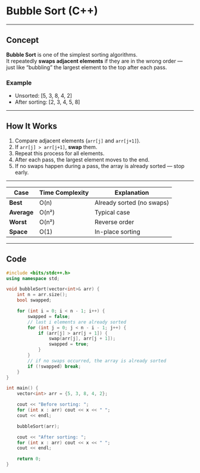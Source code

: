 #  Bubble Sort (C++)

---

##  Concept

**Bubble Sort** is one of the simplest sorting algorithms.  
It repeatedly **swaps adjacent elements** if they are in the wrong order —  
just like “bubbling” the largest element to the top after each pass.

### Example
- Unsorted: [5, 3, 8, 4, 2]
- After sorting: [2, 3, 4, 5, 8]


---

##  How It Works

1. Compare adjacent elements (`arr[j]` and `arr[j+1]`).
2. If `arr[j] > arr[j+1]`, **swap** them.
3. Repeat this process for all elements.
4. After each pass, the largest element moves to the end.
5. If no swaps happen during a pass, the array is already sorted — stop early.

---
| Case        | Time Complexity | Explanation               |
| ----------- | --------------- | ------------------------- |
| **Best**    | O(n)            | Already sorted (no swaps) |
| **Average** | O(n²)           | Typical case              |
| **Worst**   | O(n²)           | Reverse order             |
| **Space**   | O(1)            | In-place sorting          |


---

##  Code

```cpp
#include <bits/stdc++.h>
using namespace std;

void bubbleSort(vector<int>& arr) {
    int n = arr.size();
    bool swapped;

    for (int i = 0; i < n - 1; i++) {
        swapped = false;
        // last i elements are already sorted
        for (int j = 0; j < n - i - 1; j++) {
            if (arr[j] > arr[j + 1]) {
                swap(arr[j], arr[j + 1]);
                swapped = true;
            }
        }
        // if no swaps occurred, the array is already sorted
        if (!swapped) break;
    }
}

int main() {
    vector<int> arr = {5, 3, 8, 4, 2};

    cout << "Before sorting: ";
    for (int x : arr) cout << x << " ";
    cout << endl;

    bubbleSort(arr);

    cout << "After sorting: ";
    for (int x : arr) cout << x << " ";
    cout << endl;

    return 0;
}
